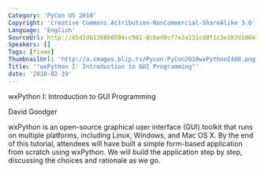 ```yaml
---
Category: 'PyCon US 2010'
Copyright: 'Creative Commons Attribution-NonCommercial-ShareAlike 3.0'
Language: 'English'
SourceUrl: http://05d2db1380b6504cc981-8cbed8cf7e3a131cd8f1c3e383d10041.r93.cf2.rackcdn.com/pycon-us-2010/254_wxpython-i-introduction-to-gui-programming.m4v
Speakers: []
Tags: [fixme]
ThumbnailUrl: 'http://a.images.blip.tv/Pycon-PyCon2010wxPythonI488.png'
Title: '"wxPython I: Introduction to GUI Programming"'
date: '2010-02-19'
---
```

wxPython I: Introduction to GUI Programming

David Goodger

wxPython is an open-source graphical user interface (GUI) toolkit that runs on
multiple platforms, including Linux, Windows, and Mac OS X. By the end of this
tutorial, attendees will have built a simple form-based application from
scratch using wxPython. We will build the application step by step, discussing
the choices and rationale as we go.

